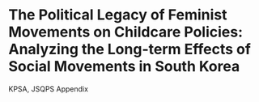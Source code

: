 # The Political Legacy of Feminist Movements on Childcare Policies: Analyzing the Long-term Effects of Social Movements in South Korea
KPSA, JSQPS Appendix
